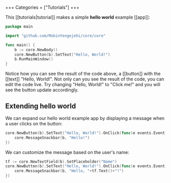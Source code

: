 +++
Categories = ["Tutorials"]
+++

This [[tutorials|tutorial]] makes a simple **hello world** example [[app]]:

```Go
package main

import "github.com/MobinYengejehi/core/core"

func main() {
    b := core.NewBody()
    core.NewButton(b).SetText("Hello, World!")
    b.RunMainWindow()
}
```

Notice how you can see the result of the code above, a [[button]] with the [[text]] "Hello, World!". Not only can you see the result of the code, you can edit the code live. Try changing "Hello, World!" to "Click me!" and you will see the button update accordingly.

## Extending hello world

We can expand our hello world example app by displaying a message when a user clicks on the button:

```Go
core.NewButton(b).SetText("Hello, World!").OnClick(func(e events.Event) {
    core.MessageSnackbar(b, "Hello!")
})
```

We can customize the message based on the user's name:

```Go
tf := core.NewTextField(b).SetPlaceholder("Name")
core.NewButton(b).SetText("Hello, World!").OnClick(func(e events.Event) {
    core.MessageSnackbar(b, "Hello, "+tf.Text()+"!")
})
```
